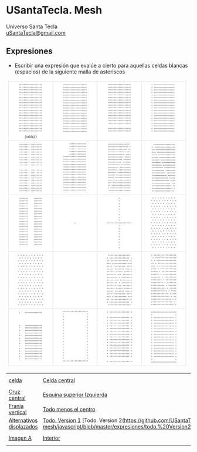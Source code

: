 # USantaTecla. Mesh
Universo Santa Tecla  
[uSantaTecla@gmail.com](mailto:uSantaTecla@gmail.com) 

## Expresiones

* Escribir una expresión que evalúe a cierto para aquellas celdas blancas (espacios) de la siguiente malla de asteriscos

![Malla completa](https://github.com/USantaTecla-mesh/requirements/blob/master/src/docs/asciidoc/images/malla%20completa.png)

|     |     |     |     |
| --- | --- | --- | --- |
| [celda](https://github.com/USantaTecla-mesh/javascript/blob/master/expresiones/celda/Celda.js) | [Celda central](https://github.com/USantaTecla-mesh/javascript/blob/master/expresiones/celdaCentral/Celda%20central.js) | [Fila decimoceptima](https://github.com/USantaTecla-mesh/javascript/blob/master/expresiones/filaDecimoceptima/Fila%20decimoseptima.js) | [Segunda columna](https://github.com/USantaTecla-mesh/javascript/blob/master/expresiones/segundaColumna/Segunda%20columna.js) |
| [Cruz central](https://github.com/USantaTecla-mesh/javascript/blob/master/expresiones/cruzCentral/Cruz%20central.js) | [Esquina superior Izquierda](https://github.com/USantaTecla-mesh/javascript/blob/master/expresiones/esquinaSuperiorIzquierda/Esquina%20superior%20izquierda.js) | [Diagonal Inversa](https://github.com/USantaTecla-mesh/javascript/blob/master/expresiones/diagonalInversa/Diagonal%20inversa.js) | [Diagonal principal](https://github.com/USantaTecla-mesh/javascript/blob/master/expresiones/diagonalPrincipal/Diagonal%20principal.js) |
| [Franja vertical](https://github.com/USantaTecla-mesh/javascript/blob/master/expresiones/franjaVertical/Franja%20vertical.js) | [Todo menos el centro](https://github.com/USantaTecla-mesh/javascript/blob/master/expresiones/todoMenosElCentro/Todo%20menos%20el%20centro.js) | [Todo menos la cruz central](https://github.com/USantaTecla-mesh/javascript/blob/master/expresiones/todoMenosLaCruzCentral/Todo%20menos%20la%20cruz%20central.js) | [Alternativos](https://github.com/USantaTecla-mesh/javascript/blob/master/expresiones/alternativos/Alternativos.js) |
| [Alternativos displazados](https://github.com/USantaTecla-mesh/javascript/blob/master/expresiones/alternativosDisplazados/Alternativos%20displazados.js) | [Todo. Version 1](https://github.com/USantaTecla-mesh/javascript/blob/master/expresiones/todo.%20Version1/Todo.%20Version1.js) [Todo. Version 2(https://github.com/USantaTecla-mesh/javascript/blob/master/expresiones/todo.%20Version2/Todo.%20Version2.js)| [Aspa](https://github.com/USantaTecla-mesh/javascript/blob/master/expresiones/aspa/Aspa.js) | [Diagonales paralelas](https://github.com/USantaTecla-mesh/javascript/blob/master/expresiones/diagonalesParalelas/Diagonales%20paralelas.js) |
| [Imagen A](https://github.com/USantaTecla-mesh/javascript/blob/master/expresiones/imagenA/Imagen%20A.js) | [Interior](https://github.com/USantaTecla-mesh/javascript/blob/master/expresiones/interior/Interior.js) | [Imagen B](https://github.com/USantaTecla-mesh/javascript/blob/master/expresiones/imagenB/Imagen%20B.js) | [El borde del interior](https://github.com/USantaTecla-mesh/javascript/blob/master/expresiones/elBordeDelInterior/El%20borde%20del%20interior.js) |




